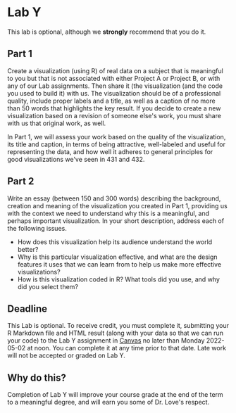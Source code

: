 # Lab Y

This lab is optional, although we **strongly** recommend that you do it. 

## Part 1

Create a visualization (using R) of real data on a subject that is meaningful to you but that is not associated with either Project A or Project B, or with any of our Lab assignments. Then share it (the visualization (and the code you used to build it) with us. The visualization should be of a professional quality, include proper labels and a title, as well as a caption of no more than 50 words that highlights the key result. If you decide to create a new visualization based on a revision of someone else's work, you must share with us that original work, as well.

In Part 1, we will assess your work based on the quality of the visualization, its title and caption, in terms of being attractive, well-labeled and useful for representing the data, and how well it adheres to general principles for good visualizations we've seen in 431 and 432.

## Part 2

Write an essay (between 150 and 300 words) describing the background, creation and meaning of the visualization you created in Part 1, providing us with the context we need to understand why this is a meaningful, and perhaps important visualization.  In your short description, address each of the following issues.

- How does this visualization help its audience understand the world better? 
- Why is this particular visualization effective, and what are the design features it uses that we can learn from to help us make more effective visualizations?
- How is this visualization coded in R? What tools did you use, and why did you select them? 

## Deadline

This Lab is optional. To receive credit, you must complete it, submitting your R Markdown file and HTML result (along with your data so that we can run your code) to the Lab Y assignment in [Canvas](https://canvas.case.edu/) no later than Monday 2022-05-02 at noon. You can complete it at any time prior to that date. Late work will not be accepted or graded on Lab Y.

## Why do this?

Completion of Lab Y will improve your course grade at the end of the term to a meaningful degree, and will earn you some of Dr. Love's respect.


